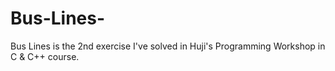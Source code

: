 # Bus-Lines-
Bus Lines is the 2nd exercise I've solved in Huji's Programming Workshop in C &amp; C++ course.
